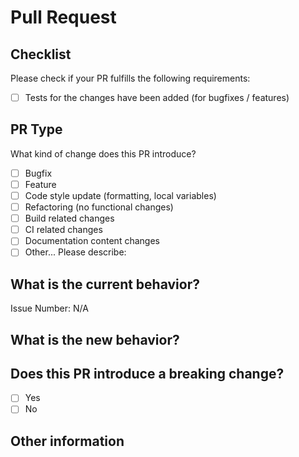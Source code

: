 # Pull Request

## Checklist

Please check if your PR fulfills the following requirements:

- [ ] Tests for the changes have been added (for bugfixes / features)

## PR Type

What kind of change does this PR introduce?

<!-- Please check the one that applies to this PR using "x". -->

- [ ] Bugfix
- [ ] Feature
- [ ] Code style update (formatting, local variables)
- [ ] Refactoring (no functional changes)
- [ ] Build related changes
- [ ] CI related changes
- [ ] Documentation content changes
- [ ] Other... Please describe:

## What is the current behavior?
<!-- Please describe the current behavior that you are modifying, or link to a relevant issue. -->
<!-- If this is a PR that resolves the issue, please include the `close` or `resolve` keyword -->

Issue Number: N/A


## What is the new behavior?


## Does this PR introduce a breaking change?

- [ ] Yes
- [ ] No

<!-- If this PR contains a breaking change, please describe the impact and migration path for existing applications below. -->

## Other information
